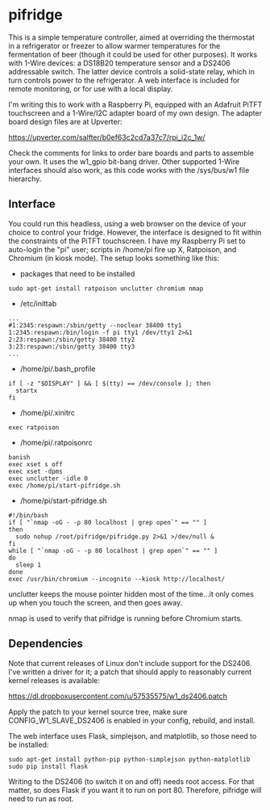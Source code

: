 pifridge
========

This is a simple temperature controller, aimed at overriding the thermostat
in a refrigerator or freezer to allow warmer temperatures for the
fermentation of beer (though it could be used for other purposes).  It works
with 1-Wire devices: a DS18B20 temperature sensor and a DS2406 addressable
switch.  The latter device controls a solid-state relay, which in turn
controls power to the refrigerator.  A web interface is included for remote
monitoring, or for use with a local display.

I'm writing this to work with a Raspberry Pi, equipped with an Adafruit
PiTFT touchscreen and a 1-Wire/I2C adapter board of my own design.  The
adapter board design files are at Upverter:

https://upverter.com/salfter/b0ef63c2cd7a37c7/rpi_i2c_1w/

Check the comments for links to order bare boards and parts to assemble your
own.  It uses the w1_gpio bit-bang driver.  Other supported 1-Wire
interfaces should also work, as this code works with the /sys/bus/w1 file
hierarchy.

Interface
---------

You could run this headless, using a web browser on the device of your
choice to control your fridge.  However, the interface is designed to fit
within the constraints of the PiTFT touchscreen.  I have my Raspberry Pi set
to auto-login the "pi" user; scripts in /home/pi fire up X, Ratpoison, and
Chromium (in kiosk mode).  The setup looks something like this:

 * packages that need to be installed
```
sudo apt-get install ratpoison unclutter chromium nmap
```

 * /etc/inittab 
```
...
#1:2345:respawn:/sbin/getty --noclear 38400 tty1
1:2345:respawn:/bin/login -f pi tty1 /dev/tty1 2>&1
2:23:respawn:/sbin/getty 38400 tty2
3:23:respawn:/sbin/getty 38400 tty3
...
```

 * /home/pi/.bash_profile
```
if [ -z "$DISPLAY" ] && [ $(tty) == /dev/console ]; then
  startx
fi
```

 * /home/pi/.xinitrc
```
exec ratpoison
```

 * /home/pi/.ratpoisonrc
```
banish
exec xset s off
exec xset -dpms
exec unclutter -idle 0
exec /home/pi/start-pifridge.sh
```

 * /home/pi/start-pifridge.sh
```
#!/bin/bash
if [ "`nmap -oG - -p 80 localhost | grep open`" == "" ]
then
  sudo nohup /root/pifridge/pifridge.py 2>&1 >/dev/null &
fi
while [ "`nmap -oG - -p 80 localhost | grep open`" == "" ]
do
  sleep 1
done
exec /usr/bin/chromium --incognito --kiosk http://localhost/
```

unclutter keeps the mouse pointer hidden most of the time...it only comes up
when you touch the screen, and then goes away.

nmap is used to verify that pifridge is running before Chromium starts.

Dependencies
------------

Note that current releases of Linux don't include support for the DS2406. 
I've written a driver for it; a patch that should apply to reasonably
current kernel releases is available:

https://dl.dropboxusercontent.com/u/57535575/w1_ds2406.patch

Apply the patch to your kernel source tree, make sure CONFIG_W1_SLAVE_DS2406
is enabled in your config, rebuild, and install.

The web interface uses Flask, simplejson, and matplotlib, so those need to
be installed:

```
sudo apt-get install python-pip python-simplejson python-matplotlib
sudo pip install flask 
```

Writing to the DS2406 (to switch it on and off) needs root access.  For that
matter, so does Flask if you want it to run on port 80.  Therefore, pifridge
will need to run as root.

